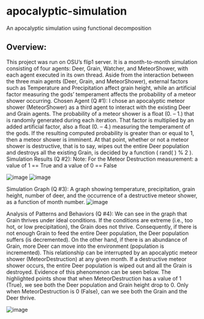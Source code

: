 # apocalyptic-simulation

An apocalyptic simulation using functional decomposition

## Overview:
This project was run on OSU’s flip1 server. It is a month-to-month simulation consisting of four agents: Deer, Grain, Watcher, and MeteorShower, with each agent executed in its own thread. Aside from the interaction between the three main agents (Deer, Grain, and MeteorShower), external factors such as Temperature and Precipitation affect grain height, while an artificial factor measuring the gods’ temperament affects the probability of a meteor shower occurring.
Chosen Agent (Q #1):
I chose an apocalyptic meteor shower (MeteorShower) as a third agent to interact with the existing Deer and Grain agents. The probability of a meteor shower is a float (0. – 1.) that is randomly generated during each iteration. That factor is multiplied by an added artificial factor, also a float (0. – 4.) measuring the temperament of the gods. If the resulting computed probability is greater than or equal to 1, then a meteor shower is imminent. At that point, whether or not a meteor shower is destructive, that is to say, wipes out the entire Deer population and destroys all the existing Grain, is decided by a function ( rand( ) % 2 ).
Simulation Results (Q #2):
Note: For the Meteor Destruction measurement: a value of 1 == True and a value of 0 == False

![image](https://user-images.githubusercontent.com/55768082/136715791-5eacfd12-81e0-40e4-8168-b3585dbdf944.png)
![image](https://user-images.githubusercontent.com/55768082/136715796-348613d7-65f2-4852-aa55-c389631246ac.png)

Simulation Graph (Q #3):
A graph showing temperature, precipitation, grain height, number of deer, and the occurrence of a destructive meteor shower, as a function of month number.
![image](https://user-images.githubusercontent.com/55768082/136715803-0ded4583-bc29-4c59-a01c-d07bb22842d6.png)

Analysis of Patterns and Behaviors (Q #4):
We can see in the graph that Grain thrives under ideal conditions. If the conditions are extreme (i.e., too hot, or low precipitation), the Grain does not thrive. Consequently, if there is not enough Grain to feed the entire Deer population, the Deer population suffers (is decremented). On the other hand, if there is an abundance of Grain, more Deer can move into the environment (population is incremented). This relationship can be interrupted by an apocalyptic meteor shower (MeteorDestruction) at any given month. If a destructive meteor shower occurs, the entire Deer population is wiped out and all the Grain is destroyed. Evidence of this phenomenon can be seen below. The highlighted points show that when MeteorDestruction has a value of 1 (True), we see both the Deer population and Grain height drop to 0. Only when MeteorDestruction is 0 (False), can we see both the Grain and the Deer thrive.

![image](https://user-images.githubusercontent.com/55768082/136715810-62817b2d-ed7e-4a8a-94bf-dd84fbaf6f7c.png)
